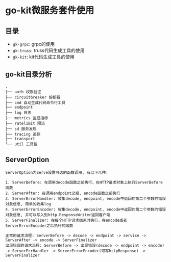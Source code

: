 # go-kit微服务套件使用

## 目录 

- `gk-grpc`: grpc的使用
- `gk-truss`: truss代码生成工具的使用
- `gk-kit`: kit代码生成工具的使用

## go-kit目录分析

```
.
├── auth 权限验证
├── circuitbreaker 熔断器
├── cmd 自动生成代码命令行工具
├── endpoint 
├── log 日志
├── metrics 监控指标
├── ratelimit 限流
├── sd 服务发现
├── tracing 追踪
├── transport
└── util 工具包
```

## ServerOption

```
ServerOption为Serve设置可选的函数调用, 有以下几种: 

1. ServerBefore: 在调用decode函数之前执行，在HTTP请求对象上执行ServerBefore函数
2. ServerAfter: 在调用endpoint之后, encode函数之前执行
3. ServerErrorHandler: 收集decode, endpoint, encode中返回的第二个参数的错误对象信息, 简单的收集log 
4. ServerErrorEncoder: 收集decode, endpoint, encode中返回的第二个参数的错误对象信息, 并可以写入到http.ResponseWriter返回客户端
5. ServerFinalizer: 在每个HTTP请求结束时执行，在encode或者ServerErrorEncoder之后执行的函数

正常的请求流程: ServerBefore -> decode -> endpoint -> service -> ServerAfter -> encode -> ServerFinalizer
出现错误的请求流程: ServerBefore -> 出现错误(decode -> endpoint -> encode) -> ServerErrHandler -> ServerErrorEncoder(可写httpResponse) -> ServerFinalizer
```
